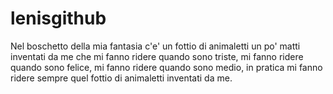 # lenisgithub
Nel boschetto della mia fantasia c'e' un fottio di animaletti un po' matti inventati da me che mi fanno ridere quando sono triste, mi fanno ridere quando sono felice, mi fanno ridere quando sono medio, in pratica mi fanno ridere sempre quel fottio di animaletti inventati da me.

